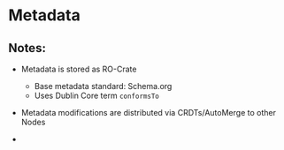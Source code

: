 # Metadata



## Notes:

- Metadata is stored as RO-Crate
  - Base metadata standard: Schema.org
  - Uses Dublin Core term `conformsTo`

- Metadata modifications are distributed via CRDTs/AutoMerge to other Nodes
- 